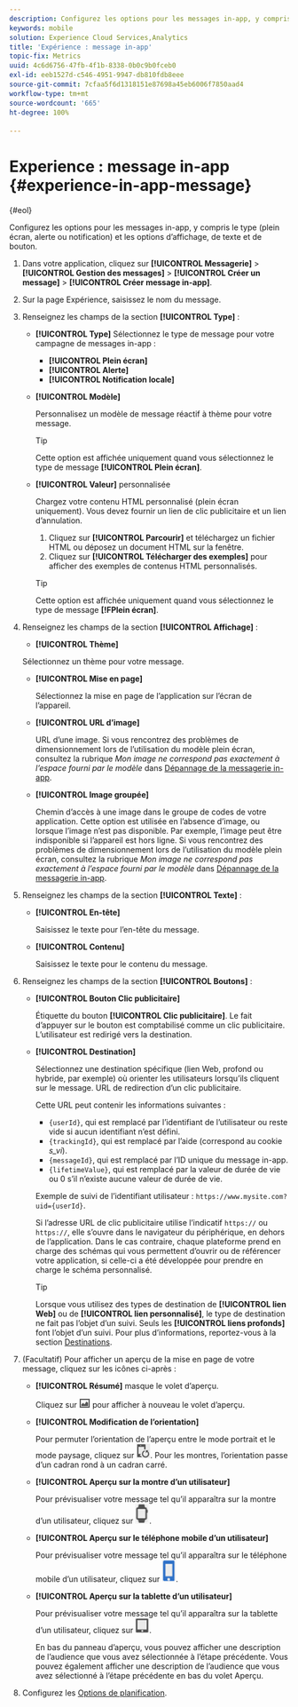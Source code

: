```yaml
---
description: Configurez les options pour les messages in-app, y compris le type (plein écran, alerte ou notification) et les options d’affichage, de texte et de bouton.
keywords: mobile
solution: Experience Cloud Services,Analytics
title: 'Expérience : message in-app'
topic-fix: Metrics
uuid: 4c6d6756-47fb-4f1b-8338-0b0c9b0fceb0
exl-id: eeb1527d-c546-4951-9947-db810fdb8eee
source-git-commit: 7cfaa5f6d1318151e87698a45eb6006f7850aad4
workflow-type: tm+mt
source-wordcount: '665'
ht-degree: 100%

---
```


# Experience : message in-app {#experience-in-app-message}

{#eol}

Configurez les options pour les messages in-app, y compris le type (plein écran, alerte ou notification) et les options d’affichage, de texte et de bouton.

1. Dans votre application, cliquez sur **[!UICONTROL Messagerie]** > **[!UICONTROL Gestion des messages]** > **[!UICONTROL Créer un message]** > **[!UICONTROL Créer message in-app]**.
1. Sur la page Expérience, saisissez le nom du message.
1. Renseignez les champs de la section **[!UICONTROL Type]** :

   * **[!UICONTROL Type]**
Sélectionnez le type de message pour votre campagne de messages in-app :

      * **[!UICONTROL Plein écran]**
      * **[!UICONTROL Alerte]**
      * **[!UICONTROL Notification locale]**
   * **[!UICONTROL Modèle]**

      Personnalisez un modèle de message réactif à thème pour votre message.

      >[!TIP]
      >
      >Cette option est affichée uniquement quand vous sélectionnez le type de message **[!UICONTROL Plein écran]**.

   * **[!UICONTROL Valeur]** personnalisée

      Chargez votre contenu HTML personnalisé (plein écran uniquement). Vous devez fournir un lien de clic publicitaire et un lien d’annulation.

      1. Cliquez sur **[!UICONTROL Parcourir]** et téléchargez un fichier HTML ou déposez un document HTML sur la fenêtre.
      1. Cliquez sur **[!UICONTROL Télécharger des exemples]** pour afficher des exemples de contenus HTML personnalisés.

      >[!TIP]
      >
      >Cette option est affichée uniquement quand vous sélectionnez le type de message **[!FPlein écran]**.



1. Renseignez les champs de la section **[!UICONTROL Affichage]** :

   * **[!UICONTROL Thème]**

   Sélectionnez un thème pour votre message.

   * **[!UICONTROL Mise en page]**

      Sélectionnez la mise en page de l’application sur l’écran de l’appareil.

   * **[!UICONTROL URL d’image]**

      URL d’une image. Si vous rencontrez des problèmes de dimensionnement lors de l’utilisation du modèle plein écran, consultez la rubrique *Mon image ne correspond pas exactement à l’espace fourni par le modèle* dans [Dépannage de la messagerie in-app](/help/using/in-app-messaging/t-in-app-message/in-apps-ts.md).

   * **[!UICONTROL Image groupée]**

      Chemin d’accès à une image dans le groupe de codes de votre application. Cette option est utilisée en l’absence d’image, ou lorsque l’image n’est pas disponible. Par exemple, l’image peut être indisponible si l’appareil est hors ligne. Si vous rencontrez des problèmes de dimensionnement lors de l’utilisation du modèle plein écran, consultez la rubrique *Mon image ne correspond pas exactement à l’espace fourni par le modèle* dans [Dépannage de la messagerie in-app](/help/using/in-app-messaging/t-in-app-message/in-apps-ts.md).


1. Renseignez les champs de la section **[!UICONTROL Texte]** :

   * **[!UICONTROL En-tête]**

      Saisissez le texte pour l’en-tête du message.

   * **[!UICONTROL Contenu]**

      Saisissez le texte pour le contenu du message.

1. Renseignez les champs de la section **[!UICONTROL Boutons]** :

   * **[!UICONTROL Bouton Clic publicitaire]**

      Étiquette du bouton **[!UICONTROL Clic publicitaire]**. Le fait d’appuyer sur le bouton est comptabilisé comme un clic publicitaire. L’utilisateur est redirigé vers la destination.

   * **[!UICONTROL Destination]**

      Sélectionnez une destination spécifique (lien Web, profond ou hybride, par exemple) où orienter les utilisateurs lorsqu’ils cliquent sur le message. URL de redirection d’un clic publicitaire.

      Cette URL peut contenir les informations suivantes :

      * `{userId}`, qui est remplacé par l’identifiant de l’utilisateur ou reste vide si aucun identifiant n’est défini.
      * `{trackingId}`, qui est remplacé par l’aide (correspond au cookie *s_vi*).
      * `{messageId}`, qui est remplacé par l’ID unique du message in-app.
      * `{lifetimeValue}`, qui est remplacé par la valeur de durée de vie ou 0 s’il n’existe aucune valeur de durée de vie.

      Exemple de suivi de l’identifiant utilisateur : `https://www.mysite.com?uid={userId}`.

      Si l’adresse URL de clic publicitaire utilise l’indicatif `https://` ou `https://`, elle s’ouvre dans le navigateur du périphérique, en dehors de l’application. Dans le cas contraire, chaque plateforme prend en charge des schémas qui vous permettent d’ouvrir ou de référencer votre application, si celle-ci a été développée pour prendre en charge le schéma personnalisé.

      >[!TIP]
      >
      >Lorsque vous utilisez des types de destination de **[!UICONTROL lien Web]** ou de **[!UICONTROL lien personnalisé]**, le type de destination ne fait pas l’objet d’un suivi. Seuls les **[!UICONTROL liens profonds]** font l’objet d’un suivi. Pour plus d’informations, reportez-vous à la section [Destinations](/help/using/acquisition-main/c-create-destinations.md).


1. (Facultatif) Pour afficher un aperçu de la mise en page de votre message, cliquez sur les icônes ci-après :

   * **[!UICONTROL Résumé]** masque le volet d’aperçu.

      Cliquez sur ![Aperçu](assets/icon_preview.png) pour afficher à nouveau le volet d’aperçu.

   * **[!UICONTROL Modification de l’orientation]**

      Pour permuter l’orientation de l’aperçu entre le mode portrait et le mode paysage, cliquez sur ![orientation](assets/icon_orientation.png). Pour les montres, l’orientation passe d’un cadran rond à un cadran carré.

   * **[!UICONTROL Aperçu sur la montre d’un utilisateur]**

      Pour prévisualiser votre message tel qu’il apparaîtra sur la montre d’un utilisateur, cliquez sur ![l’icône de montre](assets/icon_watch.png).

   * **[!UICONTROL Aperçu sur le téléphone mobile d’un utilisateur]**

      Pour prévisualiser votre message tel qu’il apparaîtra sur le téléphone mobile d’un utilisateur, cliquez sur ![l’icône de téléphone](assets/icon_phone.png).

   * **[!UICONTROL Aperçu sur la tablette d’un utilisateur]**

      Pour prévisualiser votre message tel qu’il apparaîtra sur la tablette d’un utilisateur, cliquez sur ![l’icône de tablette](assets/icon_tablet.png).

      En bas du panneau d’aperçu, vous pouvez afficher une description de l’audience que vous avez sélectionnée à l’étape précédente. Vous pouvez également afficher une description de l’audience que vous avez sélectionné à l’étape précédente en bas du volet Aperçu.

1. Configurez les [Options de planification](/help/using/in-app-messaging/t-in-app-message/c-schedule-in-app-message.md).
